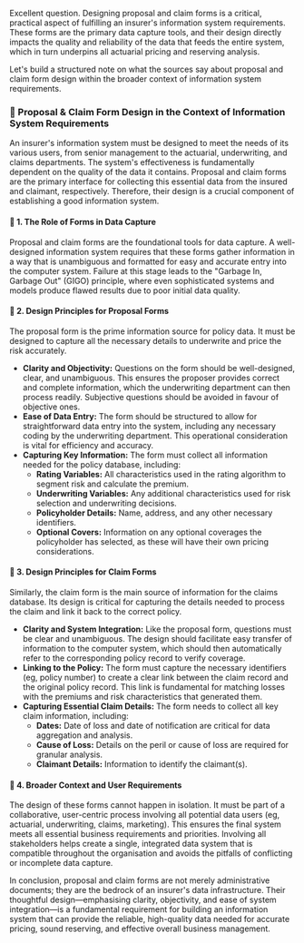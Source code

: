 Excellent question. Designing proposal and claim forms is a critical, practical aspect of fulfilling an insurer's information system requirements. These forms are the primary data capture tools, and their design directly impacts the quality and reliability of the data that feeds the entire system, which in turn underpins all actuarial pricing and reserving analysis.

Let's build a structured note on what the sources say about proposal and claim form design within the broader context of information system requirements.

### **📗 Proposal & Claim Form Design in the Context of Information System Requirements**

An insurer's information system must be designed to meet the needs of its various users, from senior management to the actuarial, underwriting, and claims departments. The system's effectiveness is fundamentally dependent on the quality of the data it contains. Proposal and claim forms are the primary interface for collecting this essential data from the insured and claimant, respectively. Therefore, their design is a crucial component of establishing a good information system.

#### **🔹 1\. The Role of Forms in Data Capture**

Proposal and claim forms are the foundational tools for data capture. A well-designed information system requires that these forms gather information in a way that is unambiguous and formatted for easy and accurate entry into the computer system. Failure at this stage leads to the "Garbage In, Garbage Out" (GIGO) principle, where even sophisticated systems and models produce flawed results due to poor initial data quality.

#### **🔹 2\. Design Principles for Proposal Forms**

The proposal form is the prime information source for policy data. It must be designed to capture all the necessary details to underwrite and price the risk accurately.

* **Clarity and Objectivity:** Questions on the form should be well-designed, clear, and unambiguous. This ensures the proposer provides correct and complete information, which the underwriting department can then process readily. Subjective questions should be avoided in favour of objective ones.  
* **Ease of Data Entry:** The form should be structured to allow for straightforward data entry into the system, including any necessary coding by the underwriting department. This operational consideration is vital for efficiency and accuracy.  
* **Capturing Key Information:** The form must collect all information needed for the policy database, including:  
  * **Rating Variables:** All characteristics used in the rating algorithm to segment risk and calculate the premium.  
  * **Underwriting Variables:** Any additional characteristics used for risk selection and underwriting decisions.  
  * **Policyholder Details:** Name, address, and any other necessary identifiers.  
  * **Optional Covers:** Information on any optional coverages the policyholder has selected, as these will have their own pricing considerations.

#### **🔹 3\. Design Principles for Claim Forms**

Similarly, the claim form is the main source of information for the claims database. Its design is critical for capturing the details needed to process the claim and link it back to the correct policy.

* **Clarity and System Integration:** Like the proposal form, questions must be clear and unambiguous. The design should facilitate easy transfer of information to the computer system, which should then automatically refer to the corresponding policy record to verify coverage.  
* **Linking to the Policy:** The form must capture the necessary identifiers (eg, policy number) to create a clear link between the claim record and the original policy record. This link is fundamental for matching losses with the premiums and risk characteristics that generated them.  
* **Capturing Essential Claim Details:** The form needs to collect all key claim information, including:  
  * **Dates:** Date of loss and date of notification are critical for data aggregation and analysis.  
  * **Cause of Loss:** Details on the peril or cause of loss are required for granular analysis.  
  * **Claimant Details:** Information to identify the claimant(s).

#### **🔹 4\. Broader Context and User Requirements**

The design of these forms cannot happen in isolation. It must be part of a collaborative, user-centric process involving all potential data users (eg, actuarial, underwriting, claims, marketing). This ensures the final system meets all essential business requirements and priorities. Involving all stakeholders helps create a single, integrated data system that is compatible throughout the organisation and avoids the pitfalls of conflicting or incomplete data capture.

In conclusion, proposal and claim forms are not merely administrative documents; they are the bedrock of an insurer's data infrastructure. Their thoughtful design—emphasising clarity, objectivity, and ease of system integration—is a fundamental requirement for building an information system that can provide the reliable, high-quality data needed for accurate pricing, sound reserving, and effective overall business management.

